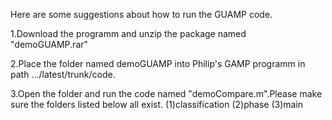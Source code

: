 Here are some suggestions about how to run the GUAMP code.

1.Download the programm and unzip the package named "demoGUAMP.rar"

2.Place the folder named demoGUAMP into Philip's GAMP programm in path .../latest/trunk/code.

3.Open the folder and run the code named "demoCompare.m".Please make sure the folders listed below all exist.
(1)classification
(2)phase
(3)main
